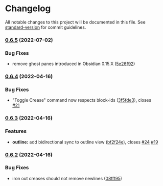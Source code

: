 # Changelog

All notable changes to this project will be documented in this file. See [standard-version](https://github.com/conventional-changelog/standard-version) for commit guidelines.

### [0.6.5](https://github-personal/liamcain/obsidian-creases/compare/0.6.4...0.6.5) (2022-07-02)


### Bug Fixes

* remove ghost panes introduced in Obsidian 0.15.X ([5e26f92](https://github-personal/liamcain/obsidian-creases/commit/5e26f92709dd7387fd3935fe7d33eef3f280f402))

### [0.6.4](https://github-personal/liamcain/obsidian-creases/compare/0.6.3...0.6.4) (2022-04-16)


### Bug Fixes

* "Toggle Crease" command now respects block-ids ([3f5fde3](https://github-personal/liamcain/obsidian-creases/commit/3f5fde3e9c70d911a57196a296f48cfaff97ce44)), closes [#21](https://github-personal/liamcain/obsidian-creases/issues/21)

### [0.6.3](https://github-personal/liamcain/obsidian-creases/compare/0.6.2...0.6.3) (2022-04-16)


### Features

* **outline:** add bidirectional sync to outline view ([bf2f24e](https://github-personal/liamcain/obsidian-creases/commit/bf2f24eb774aa5561148dee59e82dcc9986300c9)), closes [#24](https://github-personal/liamcain/obsidian-creases/issues/24) [#19](https://github-personal/liamcain/obsidian-creases/issues/19)

### [0.6.2](https://github-personal/liamcain/obsidian-creases/compare/0.6.1...0.6.2) (2022-04-16)


### Bug Fixes

* iron out creases should not remove newlines ([08fff95](https://github-personal/liamcain/obsidian-creases/commit/08fff953b1c62510dfee2642fd0e9943ad50f1d3))
